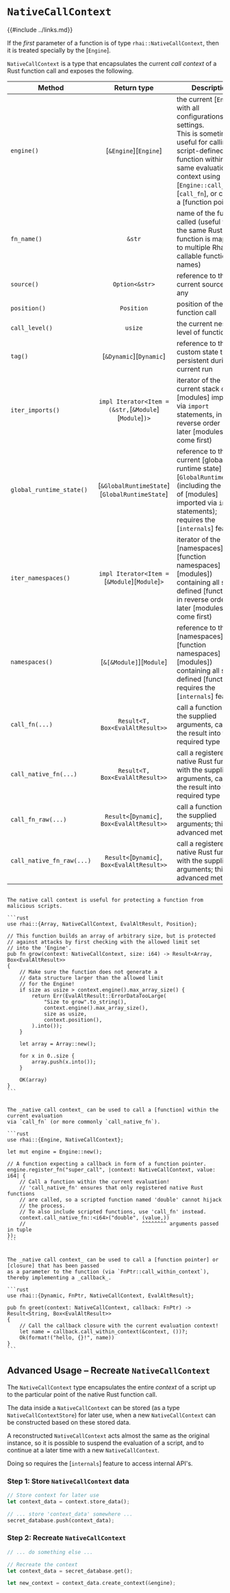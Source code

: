 `NativeCallContext`
===================

{{#include ../links.md}}

If the _first_ parameter of a function is of type `rhai::NativeCallContext`, then it is treated
specially by the [`Engine`].

`NativeCallContext` is a type that encapsulates the current _call context_ of a Rust function call
and exposes the following.

| Method                    |                      Return type                       | Description                                                                                                                                                                                                                                |
| ------------------------- | :----------------------------------------------------: | ------------------------------------------------------------------------------------------------------------------------------------------------------------------------------------------------------------------------------------------ |
| `engine()`                |                 [`&Engine`][`Engine`]                  | the current [`Engine`], with all configurations and settings.<br/>This is sometimes useful for calling a script-defined function within the same evaluation context using [`Engine::call_fn`][`call_fn`], or calling a [function pointer]. |
| `fn_name()`               |                         `&str`                         | name of the function called (useful when the same Rust function is mapped to multiple Rhai-callable function names)                                                                                                                        |
| `source()`                |                     `Option<&str>`                     | reference to the current source, if any                                                                                                                                                                                                    |
| `position()`              |                       `Position`                       | position of the function call                                                                                                                                                                                                              |
| `call_level()`            |                        `usize`                         | the current nesting level of function calls                                                                                                                                                                                                |
| `tag()`                   |                [`&Dynamic`][`Dynamic`]                 | reference to the custom state that is persistent during the current run                                                                                                                                                                    |
| `iter_imports()`          | `impl Iterator<Item = (&str,`[`&Module`][`Module`]`)>` | iterator of the current stack of [modules] imported via `import` statements, in reverse order (i.e. later [modules] come first)                                                                                                            |
| `global_runtime_state()`  |     [`&GlobalRuntimeState`][`GlobalRuntimeState`]      | reference to the current [global runtime state][`GlobalRuntimeState`] (including the stack of [modules] imported via `import` statements); requires the [`internals`] feature                                                              |
| `iter_namespaces()`       |     `impl Iterator<Item =`[`&Module`][`Module`]`>`     | iterator of the [namespaces][function namespaces] (as [modules]) containing all script-defined [functions], in reverse order (i.e. later [modules] come first)                                                                             |
| `namespaces()`            |                [`&[&Module]`][`Module`]                | reference to the [namespaces][function namespaces] (as [modules]) containing all script-defined [functions]; requires the [`internals`] feature                                                                                            |
| `call_fn(...)`            |            `Result<T, Box<EvalAltResult>>`             | call a function with the supplied arguments, casting the result into the required type                                                                                                                                                     |
| `call_native_fn(...)`     |            `Result<T, Box<EvalAltResult>>`             | call a registered native Rust function with the supplied arguments, casting the result into the required type                                                                                                                              |
| `call_fn_raw(...)`        |      `Result<`[`Dynamic`]`, Box<EvalAltResult>>`       | call a function with the supplied arguments; this is an advanced method                                                                                                                                                                    |
| `call_native_fn_raw(...)` |      `Result<`[`Dynamic`]`, Box<EvalAltResult>>`       | call a registered native Rust function with the supplied arguments; this is an advanced method                                                                                                                                             |


~~~admonish example "Example &ndash; Implement Safety Checks"

The native call context is useful for protecting a function from malicious scripts.

```rust
use rhai::{Array, NativeCallContext, EvalAltResult, Position};

// This function builds an array of arbitrary size, but is protected
// against attacks by first checking with the allowed limit set
// into the 'Engine'.
pub fn grow(context: NativeCallContext, size: i64) -> Result<Array, Box<EvalAltResult>>
{
    // Make sure the function does not generate a
    // data structure larger than the allowed limit
    // for the Engine!
    if size as usize > context.engine().max_array_size() {
        return Err(EvalAltResult::ErrorDataTooLarge(
            "Size to grow".to_string(),
            context.engine().max_array_size(),
            size as usize,
            context.position(),
        ).into());
    }

    let array = Array::new();

    for x in 0..size {
        array.push(x.into());
    }

    OK(array)
}
```
~~~

~~~admonish example "Example &ndash; Call a Function Within a Function"

The _native call context_ can be used to call a [function] within the current evaluation
via `call_fn` (or more commonly `call_native_fn`).

```rust
use rhai::{Engine, NativeCallContext};

let mut engine = Engine::new();

// A function expecting a callback in form of a function pointer.
engine.register_fn("super_call", |context: NativeCallContext, value: i64| {
    // Call a function within the current evaluation!
    // 'call_native_fn' ensures that only registered native Rust functions
    // are called, so a scripted function named 'double' cannot hijack
    // the process.
    // To also include scripted functions, use 'call_fn' instead.
    context.call_native_fn::<i64>("double", (value,))
    //                                      ^^^^^^^^ arguments passed in tuple
});
```
~~~

~~~admonish example "Example &ndash; Implement a Callback"

The _native call context_ can be used to call a [function pointer] or [closure] that has been passed
as a parameter to the function (via `FnPtr::call_within_context`), thereby implementing a _callback_.

```rust
use rhai::{Dynamic, FnPtr, NativeCallContext, EvalAltResult};

pub fn greet(context: NativeCallContext, callback: FnPtr) -> Result<String, Box<EvalAltResult>>
{
    // Call the callback closure with the current evaluation context!
    let name = callback.call_within_context(&context, ())?;
    Ok(format!("hello, {}!", name))
}
```
~~~


Advanced Usage &ndash; Recreate `NativeCallContext`
---------------------------------------------------

The `NativeCallContext` type encapsulates the entire _context_ of a script up to the
particular point of the native Rust function call.

The data inside a `NativeCallContext` can be stored (as a type `NativeCallContextStore`) for later
use, when a new `NativeCallContext` can be constructed based on these stored data.

A reconstructed `NativeCallContext` acts almost the same as the original instance, so it is possible
to suspend the evaluation of a script, and to continue at a later time with a new
`NativeCallContext`.

Doing so requires the [`internals`] feature to access internal API's.

### Step 1: Store `NativeCallContext` data

```rust
// Store context for later use
let context_data = context.store_data();

// ... store 'context_data' somewhere ...
secret_database.push(context_data);
```

### Step 2: Recreate `NativeCallContext`

```rust
// ... do something else ...

// Recreate the context
let context_data = secret_database.get();

let new_context = context_data.create_context(&engine);
```
